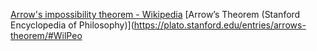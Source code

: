 [Arrow's impossibility theorem - Wikipedia](https://en.wikipedia.org/wiki/Arrow%27s_impossibility_theorem)
[Arrow’s Theorem (Stanford Encyclopedia of Philosophy)](https://plato.stanford.edu/entries/arrows-theorem/#WilPeo
